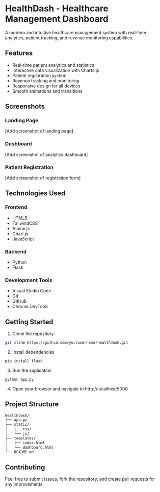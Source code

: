 # HealthDash - Healthcare Management Dashboard

A modern and intuitive healthcare management system with real-time analytics, patient tracking, and revenue monitoring capabilities.

## Features

- Real-time patient analytics and statistics
- Interactive data visualization with Charts.js
- Patient registration system
- Revenue tracking and monitoring
- Responsive design for all devices
- Smooth animations and transitions

## Screenshots

### Landing Page
[Add screenshot of landing page]

### Dashboard
[Add screenshot of analytics dashboard]

### Patient Registration
[Add screenshot of registration form]

## Technologies Used

### Frontend
- HTML5
- TailwindCSS
- Alpine.js
- Chart.js
- JavaScript

### Backend
- Python
- Flask

### Development Tools
- Visual Studio Code
- Git
- GitHub
- Chrome DevTools

## Getting Started

1. Clone the repository
```bash
git clone https://github.com/yourusername/healthdash.git
```

2. Install dependencies
```bash
pip install flask
```

3. Run the application
```bash
python app.py
```

4. Open your browser and navigate to http://localhost:5000

## Project Structure
```bash
healthdash/
├── app.py
├── static/
│   ├── css/
│   └── js/
├── templates/
│   ├── index.html
│   └── dashboard.html
└── README.md
```
## Contributing
Feel free to submit issues, fork the repository, and create pull requests for any improvements.
